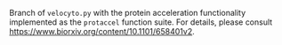 Branch of `velocyto.py` with the protein acceleration functionality implemented as the `protaccel` function suite. For details, please consult https://www.biorxiv.org/content/10.1101/658401v2.
